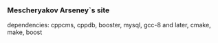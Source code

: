 ### Mescheryakov Arseney`s site

dependencies:
	cppcms, cppdb, booster, mysql, gcc-8 and later, cmake, make, boost
	
